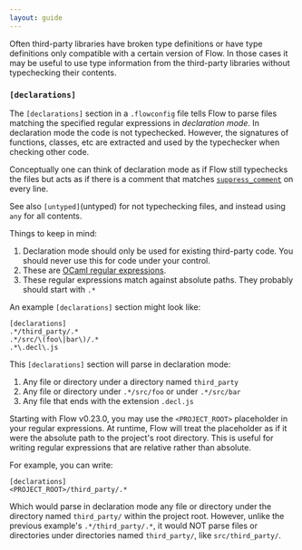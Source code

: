 ```yaml
---
layout: guide
---
```


Often third-party libraries have broken type definitions or have type
definitions only compatible with a certain version of Flow. In those cases it
may be useful to use type information from the third-party libraries without
typechecking their contents.

### `[declarations]` <a class="toc" id="toc-declarations" href="#toc-declarations"></a>

The `[declarations]` section in a `.flowconfig` file tells Flow to parse files
matching the specified regular expressions in _declaration mode_. In declaration
mode the code is not typechecked. However, the signatures of functions, classes,
etc are extracted and used by the typechecker when checking other code.

Conceptually one can think of declaration mode as if Flow still typechecks the
files but acts as if there is a comment that matches
[`suppress_comment`](options#toc-suppress-comment-regex") on every line.

See also `[untyped]`(untyped) for not typechecking files, and instead using `any` for all contents.

Things to keep in mind:

1.  Declaration mode should only be used for existing third-party code. You
    should never use this for code under your control.
2.  These are [OCaml regular expressions](http://caml.inria.fr/pub/docs/manual-ocaml/libref/Str.html#TYPEregexp).
3.  These regular expressions match against absolute paths. They probably should
    start with `.*`

An example `[declarations]` section might look like:

```
[declarations]
.*/third_party/.*
.*/src/\(foo\|bar\)/.*
.*\.decl\.js
```

This `[declarations]` section will parse in declaration mode:

1.  Any file or directory under a directory named `third_party`
2.  Any file or directory under `.*/src/foo` or under `.*/src/bar`
3.  Any file that ends with the extension `.decl.js`

Starting with Flow v0.23.0, you may use the `<PROJECT_ROOT>` placeholder in
your regular expressions. At runtime, Flow will treat the placeholder as if it
were the absolute path to the project's root directory. This is useful for
writing regular expressions that are relative rather than absolute.

For example, you can write:

```
[declarations]
<PROJECT_ROOT>/third_party/.*
```

Which would parse in declaration mode any file or directory under the directory
named `third_party/` within the project root. However, unlike the previous
example's `.*/third_party/.*`, it would NOT parse files or directories under
directories named `third_party/`, like `src/third_party/`.
